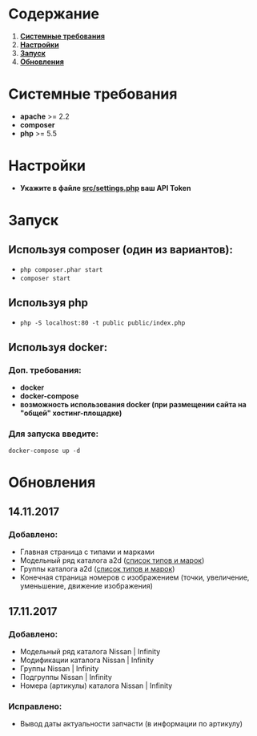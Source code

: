 # Содержание
1. [**Системные требования**](https://github.com/AutoDealerRu/acat-online-example#Системные-требования)
2. [**Настройки**](https://github.com/AutoDealerRu/acat-online-example#Настройки)
3. [**Запуск**](https://github.com/AutoDealerRu/acat-online-example#Запуск)
4. [**Обновления**](https://github.com/AutoDealerRu/acat-online-example#Обновления)


# Системные требования 

- **apache** >= 2.2
- **composer**
- **php** >= 5.5


# Настройки

- **Укажите в файле [src/settings.php](https://github.com/AutoDealerRu/acat-online-example/blob/master/src/settings.php#L11) ваш API Token**


# Запуск

## Используя composer (один из вариантов): 
- ```php composer.phar start```
- ```composer start```

## Используя php
- ```php -S localhost:80 -t public public/index.php```

## Используя docker:

### Доп. требования:

- **docker**
- **docker-compose**
- **возможность использования docker (при размещении сайта на "общей" хостинг-площадке)**

### Для запуска введите:

```docker-compose up -d```


# Обновления

## 14.11.2017
### Добавлено:
- Главная страница с типами и марками
- Модельный ряд каталога a2d ([список типов и марок](https://github.com/AutoDealerRu/catalog-api-documentation/blob/master/a2d/README.md))
- Группы каталога a2d ([список типов и марок](https://github.com/AutoDealerRu/catalog-api-documentation/blob/master/a2d/README.md))
- Конечная страница номеров с изображением (точки, увеличение, уменьшение, движение изображения)

## 17.11.2017
### Добавлено:
- Модельный ряд каталога Nissan | Infinity
- Модификации каталога Nissan | Infinity
- Группы Nissan | Infinity
- Подгруппы Nissan | Infinity
- Номера (артикулы) каталога Nissan | Infinity
### Исправлено:
- Вывод даты актуальности запчасти (в информации по артикулу)